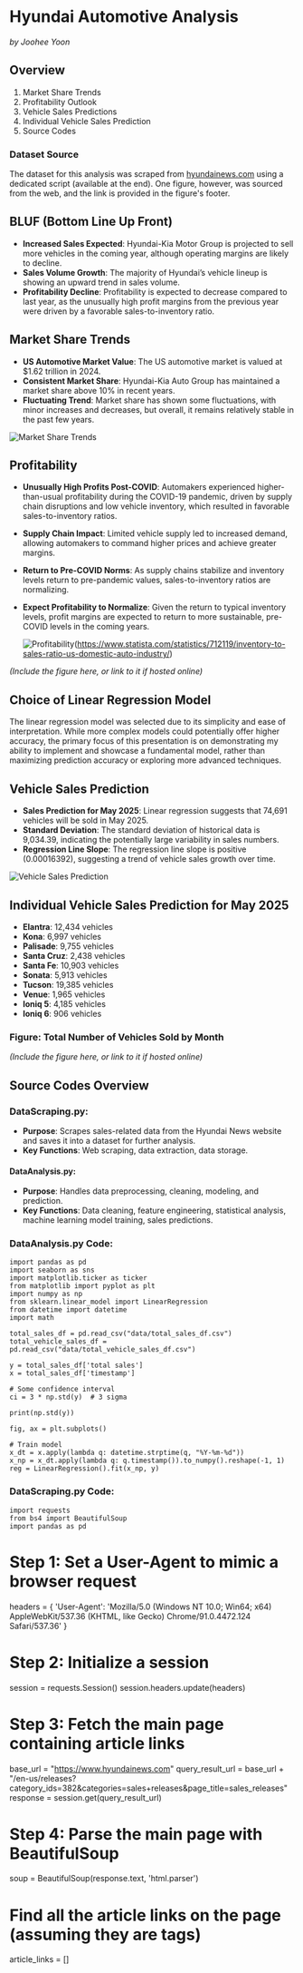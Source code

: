 # Hyundai Automotive Analysis
*by Joohee Yoon*  


## Overview
1) Market Share Trends  
2) Profitability Outlook  
3) Vehicle Sales Predictions  
4) Individual Vehicle Sales Prediction  
5) Source Codes  

### Dataset Source
The dataset for this analysis was scraped from [hyundainews.com](https://www.hyundainews.com) using a dedicated script (available at the end). One figure, however, was sourced from the web, and the link is provided in the figure's footer.

## BLUF (Bottom Line Up Front)
- **Increased Sales Expected**: Hyundai-Kia Motor Group is projected to sell more vehicles in the coming year, although operating margins are likely to decline.  
- **Sales Volume Growth**: The majority of Hyundai’s vehicle lineup is showing an upward trend in sales volume.  
- **Profitability Decline**: Profitability is expected to decrease compared to last year, as the unusually high profit margins from the previous year were driven by a favorable sales-to-inventory ratio.

## Market Share Trends
- **US Automotive Market Value**: The US automotive market is valued at $1.62 trillion in 2024.  
- **Consistent Market Share**: Hyundai-Kia Auto Group has maintained a market share above 10% in recent years.  
- **Fluctuating Trend**: Market share has shown some fluctuations, with minor increases and decreases, but overall, it remains relatively stable in the past few years.

![Market Share Trends](market%20share%20trends.JPG)

## Profitability
- **Unusually High Profits Post-COVID**: Automakers experienced higher-than-usual profitability during the COVID-19 pandemic, driven by supply chain disruptions and low vehicle inventory, which resulted in favorable sales-to-inventory ratios.  
- **Supply Chain Impact**: Limited vehicle supply led to increased demand, allowing automakers to command higher prices and achieve greater margins.  
- **Return to Pre-COVID Norms**: As supply chains stabilize and inventory levels return to pre-pandemic values, sales-to-inventory ratios are normalizing.  
- **Expect Profitability to Normalize**: Given the return to typical inventory levels, profit margins are expected to return to more sustainable, pre-COVID levels in the coming years.

  ![Profitability](profitability.JPG)(https://www.statista.com/statistics/712119/inventory-to-sales-ratio-us-domestic-auto-industry/)

*(Include the figure here, or link to it if hosted online)*

## Choice of Linear Regression Model
The linear regression model was selected due to its simplicity and ease of interpretation. While more complex models could potentially offer higher accuracy, the primary focus of this presentation is on demonstrating my ability to implement and showcase a fundamental model, rather than maximizing prediction accuracy or exploring more advanced techniques.

## Vehicle Sales Prediction
- **Sales Prediction for May 2025**: Linear regression suggests that 74,691 vehicles will be sold in May 2025.  
- **Standard Deviation**: The standard deviation of historical data is 9,034.39, indicating the potentially large variability in sales numbers.  
- **Regression Line Slope**: The regression line slope is positive (0.00016392), suggesting a trend of vehicle sales growth over time.

![Vehicle Sales Prediction](vehicle%20sales%20prediction.JPG)

## Individual Vehicle Sales Prediction for May 2025
- **Elantra**: 12,434 vehicles  
- **Kona**: 6,997 vehicles  
- **Palisade**: 9,755 vehicles  
- **Santa Cruz**: 2,438 vehicles  
- **Santa Fe**: 10,903 vehicles  
- **Sonata**: 5,913 vehicles  
- **Tucson**: 19,385 vehicles  
- **Venue**: 1,965 vehicles  
- **Ioniq 5**: 4,185 vehicles  
- **Ioniq 6**: 906 vehicles

### Figure: Total Number of Vehicles Sold by Month
*(Include the figure here, or link to it if hosted online)*

## Source Codes Overview

### DataScraping.py:
- **Purpose**: Scrapes sales-related data from the Hyundai News website and saves it into a dataset for further analysis.  
- **Key Functions**: Web scraping, data extraction, data storage.

#### DataAnalysis.py:
- **Purpose**: Handles data preprocessing, cleaning, modeling, and prediction.  
- **Key Functions**: Data cleaning, feature engineering, statistical analysis, machine learning model training, sales predictions.

### DataAnalysis.py Code:
```
import pandas as pd
import seaborn as sns
import matplotlib.ticker as ticker
from matplotlib import pyplot as plt
import numpy as np
from sklearn.linear_model import LinearRegression
from datetime import datetime
import math

total_sales_df = pd.read_csv("data/total_sales_df.csv")
total_vehicle_sales_df = pd.read_csv("data/total_vehicle_sales_df.csv")

y = total_sales_df['total sales']
x = total_sales_df['timestamp']

# Some confidence interval
ci = 3 * np.std(y)  # 3 sigma

print(np.std(y))

fig, ax = plt.subplots()

# Train model
x_dt = x.apply(lambda q: datetime.strptime(q, "%Y-%m-%d"))
x_np = x_dt.apply(lambda q: q.timestamp()).to_numpy().reshape(-1, 1)
reg = LinearRegression().fit(x_np, y)
```

### DataScraping.py Code: 
```
import requests
from bs4 import BeautifulSoup
import pandas as pd
```
# Step 1: Set a User-Agent to mimic a browser request
headers = {
    'User-Agent': 'Mozilla/5.0 (Windows NT 10.0; Win64; x64) AppleWebKit/537.36 (KHTML, like Gecko) Chrome/91.0.4472.124 Safari/537.36'
}

# Step 2: Initialize a session
session = requests.Session()
session.headers.update(headers)

# Step 3: Fetch the main page containing article links
base_url = "https://www.hyundainews.com"
query_result_url = base_url + "/en-us/releases?category_ids=382&categories=sales+releases&page_title=sales_releases"
response = session.get(query_result_url)

# Step 4: Parse the main page with BeautifulSoup
soup = BeautifulSoup(response.text, 'html.parser')

# Find all the article links on the page (assuming they are <a> tags)
article_links = []
```